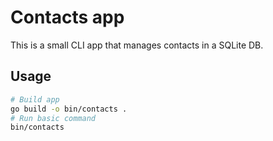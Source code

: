 # Contacts app

This is a small CLI app that manages contacts in a SQLite DB.

## Usage

```bash
# Build app
go build -o bin/contacts .
# Run basic command
bin/contacts
```
